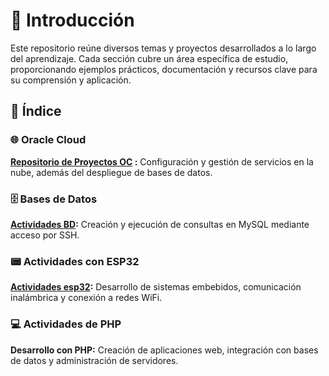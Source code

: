 # 🔭 Introducción  
Este repositorio reúne diversos temas y proyectos desarrollados a lo largo del aprendizaje. Cada sección cubre un área específica de estudio, proporcionando ejemplos prácticos, documentación y recursos clave para su comprensión y aplicación.  

## 📌 Índice  

### 🌐 Oracle Cloud  
**[Repositorio de Proyectos OC](https://github.com/VictorPM19/Oracle-Cloud.git)
:** Configuración y gestión de servicios en la nube, además del despliegue de bases de datos.

### 🗄️ Bases de Datos  
**[Actividades BD](https://github.com/VictorPM19/Actividades-BD.git):** Creación y ejecución de consultas en MySQL mediante acceso por SSH.  

### 📟 Actividades con ESP32  
**[Actividades esp32](https://github.com/VictorPM19/Actividades-esp32.git):** Desarrollo de sistemas embebidos, comunicación inalámbrica y conexión a redes WiFi.

### 💻 Actividades de PHP  
**Desarrollo con PHP:** Creación de aplicaciones web, integración con bases de datos y administración de servidores.  

